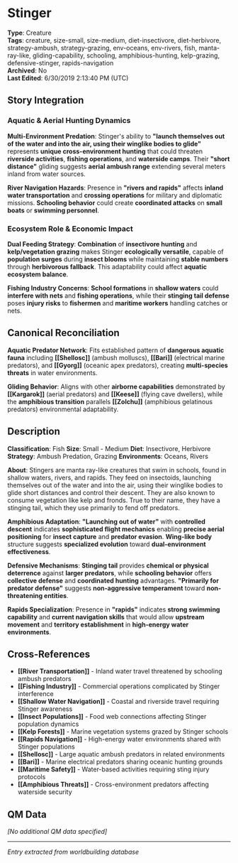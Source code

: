 # Stinger

**Type**: Creature  
**Tags**: creature, size-small, size-medium, diet-insectivore, diet-herbivore, strategy-ambush, strategy-grazing, env-oceans, env-rivers, fish, manta-ray-like, gliding-capability, schooling, amphibious-hunting, kelp-grazing, defensive-stinger, rapids-navigation  
**Archived**: No  
**Last Edited**: 6/30/2019 2:13:40 PM (UTC)

## Story Integration

### Aquatic & Aerial Hunting Dynamics
**Multi-Environment Predation**: Stinger's ability to **"launch themselves out of the water and into the air, using their winglike bodies to glide"** represents **unique cross-environment hunting** that could threaten **riverside activities**, **fishing operations**, and **waterside camps**. Their **"short distance"** gliding suggests **aerial ambush range** extending several meters inland from water sources.

**River Navigation Hazards**: Presence in **"rivers and rapids"** affects **inland water transportation** and **crossing operations** for military and diplomatic missions. **Schooling behavior** could create **coordinated attacks** on **small boats** or **swimming personnel**.

### Ecosystem Role & Economic Impact
**Dual Feeding Strategy**: **Combination** of **insectivore hunting** and **kelp/vegetation grazing** makes Stinger **ecologically versatile**, capable of **population surges** during **insect blooms** while maintaining **stable numbers** through **herbivorous fallback**. This adaptability could affect **aquatic ecosystem balance**.

**Fishing Industry Concerns**: **School formations** in **shallow waters** could **interfere with nets** and **fishing operations**, while their **stinging tail defense** poses **injury risks** to **fishermen** and **maritime workers** handling catches or nets.

## Canonical Reconciliation

**Aquatic Predator Network**: Fits established pattern of **dangerous aquatic fauna** including **[[Shellosc]]** (ambush molluscs), **[[Bari]]** (electrical marine predators), and **[[Gyorg]]** (oceanic apex predators), creating **multi-species threats** in water environments.

**Gliding Behavior**: Aligns with other **airborne capabilities** demonstrated by **[[Kargarok]]** (aerial predators) and **[[Keese]]** (flying cave dwellers), while the **amphibious transition** parallels **[[Zolchu]]** (amphibious gelatinous predators) environmental adaptability.

## Description
**Classification**:
Fish
**Size**:
Small - Medium
**Diet**:
Insectivore, Herbivore
**Strategy**:
Ambush Predation, Grazing
**Environments**:
Oceans, Rivers

**About**:
Stingers are manta ray-like creatures that swim in schools, found in shallow waters, rivers, and rapids. They feed on insectoids, launching themselves out of the water and into the air, using their winglike bodies to glide short distances and control their descent. They are also known to consume vegetation like kelp and fronds. True to their name, they have a stinging tail, which they use primarily to fend off predators.

**Amphibious Adaptation**: **"Launching out of water"** with **controlled descent** indicates **sophisticated flight mechanics** enabling **precise aerial positioning** for **insect capture** and **predator evasion**. **Wing-like body** structure suggests **specialized evolution** toward **dual-environment effectiveness**.

**Defensive Mechanisms**: **Stinging tail** provides **chemical or physical deterrence** against **larger predators**, while **schooling behavior** offers **collective defense** and **coordinated hunting** advantages. **"Primarily for predator defense"** suggests **non-aggressive temperament** toward **non-threatening entities**.

**Rapids Specialization**: Presence in **"rapids"** indicates **strong swimming capability** and **current navigation skills** that would allow **upstream movement** and **territory establishment** in **high-energy water environments**.

## Cross-References
- **[[River Transportation]]** - Inland water travel threatened by schooling ambush predators
- **[[Fishing Industry]]** - Commercial operations complicated by Stinger interference
- **[[Shallow Water Navigation]]** - Coastal and riverside travel requiring Stinger awareness
- **[[Insect Populations]]** - Food web connections affecting Stinger population dynamics
- **[[Kelp Forests]]** - Marine vegetation systems grazed by Stinger schools
- **[[Rapids Navigation]]** - High-energy water environments shared with Stinger populations
- **[[Shellosc]]** - Large aquatic ambush predators in related environments
- **[[Bari]]** - Marine electrical predators sharing oceanic hunting grounds
- **[[Maritime Safety]]** - Water-based activities requiring sting injury protocols
- **[[Amphibious Threats]]** - Cross-environment predators affecting waterside security

## QM Data
*[No additional QM data specified]*

---
*Entry extracted from worldbuilding database*
